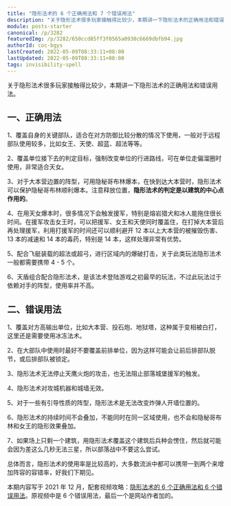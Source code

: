```yaml
---
title: "隐形法术的 6 个正确用法和 7 个错误用法"
description: "关于隐形法术很多玩家接触得比较少，本期讲一下隐形法术的正确用法和错误用法。一、正确用法1、覆盖自身的关键部队，适合在对方防御比较分散的情况下使用，一般对于远程部队使用较多，比如女王、天使、超蓝、超法等等。"
module: posts-starter
canonical: /p/3282
featuredImg: /p/3282/650ccd85ff3f0565a0930c6669dbfb94.jpg
authorId: coc-bgys
lastCreated: 2022-05-09T08:33:11+08:00
lastUpdated: 2022-05-09T08:33:11+08:00
tags: invisibility-spell
---
```


关于隐形法术很多玩家接触得比较少，本期讲一下隐形法术的正确用法和错误用法。

## 一、正确用法

1、覆盖自身的关键部队，适合在对方防御比较分散的情况下使用，一般对于远程部队使用较多，比如女王、天使、超蓝、超法等等。

<Pic src="/p/3282/14dc7bbdf861c706f670e7e2947d55c3.jpg" width="1399" height="691" caption="用隐形法术可以让蓝胖多输出一些时间，无需在这里浪费冰冻" maxWidth="600px" :lazyLoading="false" />

2、覆盖单位接下去的判定目标，强制改变单位的行进路线，可在单位走偏溜圈时使用，非常适合天女。

<Pic src="/p/3282/650ccd85ff3f0565a0930c6669dbfb94.jpg" width="811" height="499" caption="在女王右下角下一个隐形，引导女王从左上方的城墙缺口进入阵型" maxWidth="450px" :lazyLoading="false" />

3、对于大本营边置的阵型，可用隐秘哥布林爆本，在快到达大本营时，隐形法术可以保护隐秘哥布林顺利爆本。注意释放位置，**隐形法术的判定是以建筑的中心点作用的**。

<Pic src="/p/3282/b4c9c81829e5c782782b196a1b7540cb.jpg" width="757" height="507" caption="隐形法术没有覆盖到大本营的中心点，因此大本没有被隐形" maxWidth="450px" />

4、在用天女爆本时，很多情况下会触发援军，特别是熔岩猎犬和冰人能拖住很长时间。在援军攻击女王时，可以把援军、女王和天使同时覆盖住，在打掉大本营后再处理援军，利用打援军的时间还可以顺利避开 12 本以上大本营的被摧毁伤害、13 本的减速和 14 本的毒药，特别是 14 本，这样处理非常有优势。

<Pic src="/p/3282/1bdf6c2eef508827c51b80a594ab3aa2.jpg" width="1112" height="696" caption="用隐形覆盖援军、女王和天使，女王会先去处理大本营" maxWidth="600px" />
<Pic src="/p/3282/143e2344a05a3c223543ea4ec51c1704.jpg" width="1261" height="659" caption="大本被打爆后，隐形的有效时间结束，女王会去打援军，顺便躲开大本的爆炸和毒药效果" maxWidth="600px" />

5、配合飞艇装载的超法或超弓，进行区域内的爆破打击，关于此类玩法隐形法术一般都需要携带 4 - 5 个。

<Pic src="/p/3282/3fe43dfcf93282d562c9de3a63a74969.jpg" width="1397" height="693" caption="用隐形盖住飞艇内的部队，配合狂暴让部队疯狂输出，掏空一片区域" maxWidth="600px" />

6、天盾组合配合隐形法术，是该法术登陆游戏之初最早的玩法，不过此玩法过于依赖对手的阵型，使用率并不高。

<Pic src="/p/3282/1d073aed5b5fb1819663dd720e54fa8e.jpg" width="953" height="676" caption="用隐形覆盖天使和闰土，让天盾组合摧毁更多防御" maxWidth="600px" />

## 二、错误用法

1、覆盖对方高输出单位，比如大本营、投石炮、地狱塔，这种属于变相被白打，这里还是需要使用冰冻法术。

<Pic src="/p/3282/7e4342b1aa9fe624b7c7ed63bf637a45.jpg" width="737" height="642" caption="用隐形覆盖投石炮反而会让投石炮多出几秒输出时间" maxWidth="500px" />

2、在大部队中使用时最好不要覆盖前排单位，因为这样可能会让前后排部队脱节，或后排部队被锁定。

<Pic src="/p/3282/d05494c05649c91112accd5abff32cbd.jpg" width="917" height="599" alt="" maxWidth="600px" />

3、隐形法术无法停止天鹰火炮的攻击，也无法阻止部落城堡援军的触发。

<Pic src="/p/3282/69f27e01eaa5d36a67cfe80b1d8fda6e.jpg" width="755" height="653" alt="" maxWidth="500px" />

4、隐形法术对攻城机器和城墙无效。

<Pic src="/p/3282/a683b671fc54f6d6c6a7c938373cd85d.jpg" width="1045" height="715" alt="" maxWidth="500px" />

5、对于一些有引导性质的阵型，隐形法术是无法改变炸弹人开墙位置的。

<Pic src="/p/3282/41d2ddddbacd8b66376fa76863526547.jpg" width="733" height="609" alt="" maxWidth="500px" />

6、隐形法术的持续时间不会叠加，不能同时在同一区域使用，也不会和隐秘哥布林和女王的隐形效果叠加。

<Pic src="/p/3282/3e08df8b1046c39a02079916968b21fc.jpg" width="651" height="570" alt="" maxWidth="500px" />

7、如果场上只剩一个建筑，用隐形法术覆盖这个建筑后兵种会愣住，然后就可能会因为差这么几秒无法三星，所以部落战中不要这么尝试。

<Pic src="/p/3282/2330be91425835fe9a10889683c6f611.jpg" width="667" height="480" alt="" maxWidth="500px" />

总体而言，隐形法术的使用率是比较高的，大多数流派中都可以携带一到两个来增加阵容的容错率，好我们下期见。

<PostCopyright>

本期内容写于 2021 年 12 月，配套视频攻略：[隐形法术的 6 个正确用法和 6 个错误用法](https://www.bilibili.com/video/BV1Fu411S7ph/)。原视频中是 6 个错误用法，最后一个是网站作者加的。

</PostCopyright>